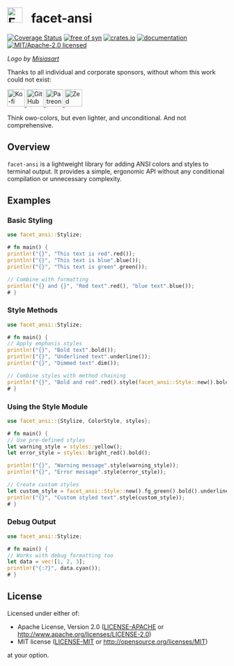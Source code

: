 <h1>
<picture>
<source srcset="https://github.com/facet-rs/facet/raw/main/static/logo-v2/logo-only.webp">
<img src="https://github.com/facet-rs/facet/raw/main/static/logo-v2/logo-only.png" height="35" alt="Facet logo - a reflection library for Rust">
</picture> &nbsp; facet-ansi
</h1>

[![Coverage Status](https://coveralls.io/repos/github/facet-rs/facet/badge.svg?branch=main)](https://coveralls.io/github/facet-rs/facet?branch=main)
[![free of syn](https://img.shields.io/badge/free%20of-syn-hotpink)](https://github.com/fasterthanlime/free-of-syn)
[![crates.io](https://img.shields.io/crates/v/facet-ansi.svg)](https://crates.io/crates/facet-ansi)
[![documentation](https://docs.rs/facet-ansi/badge.svg)](https://docs.rs/facet-ansi)
[![MIT/Apache-2.0 licensed](https://img.shields.io/crates/l/facet-ansi.svg)](./LICENSE)

_Logo by [Misiasart](https://misiasart.com/)_

Thanks to all individual and corporate sponsors, without whom this work could not exist:

<p> <a href="https://ko-fi.com/fasterthanlime">
<picture>
<source media="(prefers-color-scheme: dark)" srcset="https://github.com/facet-rs/facet/raw/main/static/sponsors-v2/ko-fi-dark.svg">
<img src="https://github.com/facet-rs/facet/raw/main/static/sponsors-v2/ko-fi-light.svg" height="40" alt="Ko-fi">
</picture>
</a> <a href="https://github.com/sponsors/fasterthanlime">
<picture>
<source media="(prefers-color-scheme: dark)" srcset="https://github.com/facet-rs/facet/raw/main/static/sponsors-v2/github-dark.svg">
<img src="https://github.com/facet-rs/facet/raw/main/static/sponsors-v2/github-light.svg" height="40" alt="GitHub Sponsors">
</picture>
</a> <a href="https://patreon.com/fasterthanlime">
<picture>
<source media="(prefers-color-scheme: dark)" srcset="https://github.com/facet-rs/facet/raw/main/static/sponsors-v2/patreon-dark.svg">
<img src="https://github.com/facet-rs/facet/raw/main/static/sponsors-v2/patreon-light.svg" height="40" alt="Patreon">
</picture>
</a> <a href="https://zed.dev">
<picture>
<source media="(prefers-color-scheme: dark)" srcset="https://github.com/facet-rs/facet/raw/main/static/sponsors-v2/zed-dark.svg">
<img src="https://github.com/facet-rs/facet/raw/main/static/sponsors-v2/zed-light.svg" height="40" alt="Zed">
</picture>
</a> </p>

Think owo-colors, but even lighter, and unconditional. And not comprehensive.

## Overview

`facet-ansi` is a lightweight library for adding ANSI colors and styles to terminal output. It provides a simple, ergonomic API without any conditional compilation or unnecessary complexity.

## Examples

### Basic Styling

```rust
use facet_ansi::Stylize;

# fn main() {
println!("{}", "This text is red".red());
println!("{}", "This text is blue".blue());
println!("{}", "This text is green".green());

// Combine with formatting
println!("{} and {}", "Red text".red(), "blue text".blue());
# }
```

### Style Methods

```rust
use facet_ansi::Stylize;

# fn main() {
// Apply emphasis styles
println!("{}", "Bold text".bold());
println!("{}", "Underlined text".underline());
println!("{}", "Dimmed text".dim());

// Combine styles with method chaining
println!("{}", "Bold and red".red().style(facet_ansi::Style::new().bold()));
# }
```

### Using the Style Module

```rust
use facet_ansi::{Stylize, ColorStyle, styles};

# fn main() {
// Use pre-defined styles
let warning_style = styles::yellow();
let error_style = styles::bright_red().bold();

println!("{}", "Warning message".style(warning_style));
println!("{}", "Error message".style(error_style));

// Create custom styles
let custom_style = facet_ansi::Style::new().fg_green().bold().underline();
println!("{}", "Custom styled text".style(custom_style));
# }
```

### Debug Output

```rust
use facet_ansi::Stylize;

# fn main() {
// Works with debug formatting too
let data = vec![1, 2, 3];
println!("{:?}", data.cyan());
# }
```

## License

Licensed under either of:

- Apache License, Version 2.0 ([LICENSE-APACHE](https://github.com/facet-rs/facet/blob/main/LICENSE-APACHE) or <http://www.apache.org/licenses/LICENSE-2.0>)
- MIT license ([LICENSE-MIT](https://github.com/facet-rs/facet/blob/main/LICENSE-MIT) or <http://opensource.org/licenses/MIT>)

at your option.
